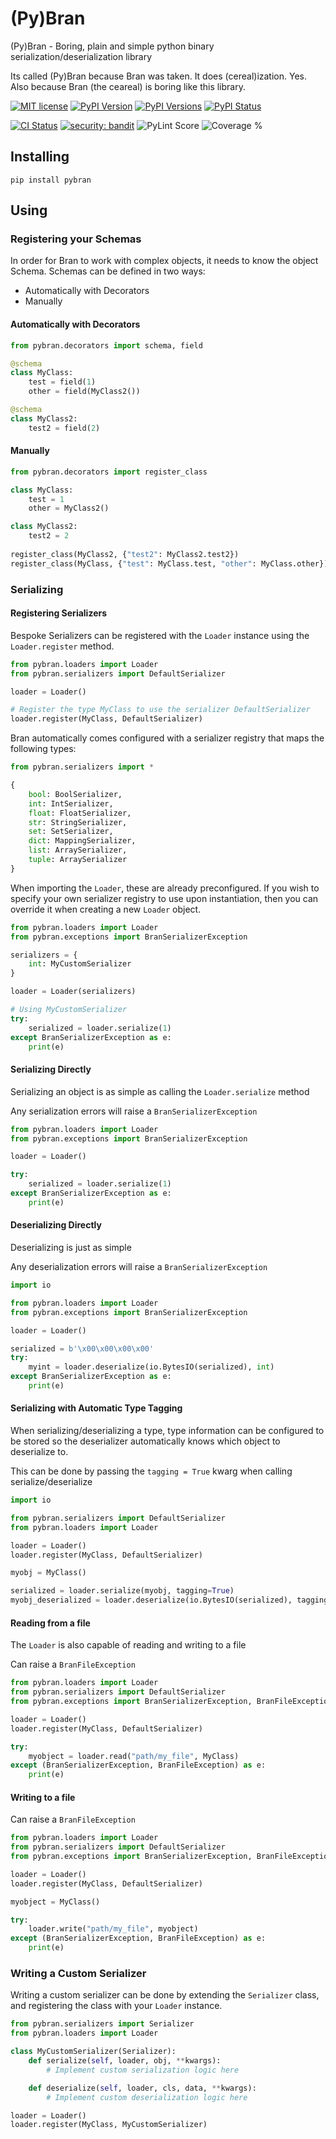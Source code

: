 # (Py)Bran

(Py)Bran - Boring, plain and simple python binary serialization/deserialization library

Its called (Py)Bran because Bran was taken. It does (cereal)ization. Yes. Also because Bran (the ceareal) is boring like
this library.

[![MIT license](https://img.shields.io/badge/License-MIT-blue.svg)](https://lbesson.mit-license.org/)
[![PyPI Version](https://img.shields.io/pypi/v/pybran.svg)](https://pypi.python.org/pypi/pybran/)
[![PyPI Versions](https://img.shields.io/pypi/pyversions/pybran.svg)](https://pypi.python.org/pypi/pybran/)
[![PyPI Status](https://img.shields.io/pypi/status/pybran.svg)](https://pypi.python.org/pypi/pybran/)

[![CI Status](https://github.com/nannafudge/bran/actions/workflows/ci.yml/badge.svg)](https://github.com/nannafudge/bran/actions/workflows/ci.yml)
[![security: bandit](https://img.shields.io/badge/security-bandit-yellow.svg)](https://github.com/PyCQA/bandit)
![PyLint Score](https://gist.githubusercontent.com/nannafudge/1537485abce2009252beb4f346dea43b/raw/pylint.svg)
![Coverage %](https://gist.githubusercontent.com/nannafudge/1537485abce2009252beb4f346dea43b/raw/coverage.svg)

## Installing

```
pip install pybran
```

## Using

### Registering your Schemas

In order for Bran to work with complex objects, it needs to know the object Schema.
Schemas can be defined in two ways:
- Automatically with Decorators
- Manually

#### Automatically with Decorators
```python
from pybran.decorators import schema, field

@schema
class MyClass:
    test = field(1)
    other = field(MyClass2())

@schema
class MyClass2:
    test2 = field(2)
```

#### Manually
```python
from pybran.decorators import register_class

class MyClass:
    test = 1
    other = MyClass2()

class MyClass2:
    test2 = 2
    
register_class(MyClass2, {"test2": MyClass2.test2})
register_class(MyClass, {"test": MyClass.test, "other": MyClass.other})
```

### Serializing

#### Registering Serializers

Bespoke Serializers can be registered with the `Loader` instance using the `Loader.register` method.

```python
from pybran.loaders import Loader
from pybran.serializers import DefaultSerializer

loader = Loader()

# Register the type MyClass to use the serializer DefaultSerializer 
loader.register(MyClass, DefaultSerializer)
```

Bran automatically comes configured with a serializer registry that maps the following types:

```python
from pybran.serializers import *

{
    bool: BoolSerializer,
    int: IntSerializer,
    float: FloatSerializer,
    str: StringSerializer,
    set: SetSerializer,
    dict: MappingSerializer,
    list: ArraySerializer,
    tuple: ArraySerializer
}
```

When importing the `Loader`, these are already preconfigured. If you wish to specify your own serializer registry to use
upon instantiation, then you can override it when creating a new `Loader` object.

```python
from pybran.loaders import Loader
from pybran.exceptions import BranSerializerException

serializers = {
    int: MyCustomSerializer
}

loader = Loader(serializers)

# Using MyCustomSerializer
try:
    serialized = loader.serialize(1)
except BranSerializerException as e:
    print(e)
```


#### Serializing Directly

Serializing an object is as simple as calling the `Loader.serialize` method

Any serialization errors will raise a `BranSerializerException`

```python
from pybran.loaders import Loader
from pybran.exceptions import BranSerializerException

loader = Loader()

try:
    serialized = loader.serialize(1)
except BranSerializerException as e:
    print(e)
```

#### Deserializing Directly

Deserializing is just as simple

Any deserialization errors will raise a `BranSerializerException`


```python
import io

from pybran.loaders import Loader
from pybran.exceptions import BranSerializerException

loader = Loader()

serialized = b'\x00\x00\x00\x00'
try:
    myint = loader.deserialize(io.BytesIO(serialized), int)
except BranSerializerException as e:
    print(e)
```

#### Serializing with Automatic Type Tagging

When serializing/deserializing a type, type information can be configured to be stored so the deserializer
automatically knows which object to deserialize to.

This can be done by passing the `tagging = True` kwarg when calling serialize/deserialize

```python
import io

from pybran.serializers import DefaultSerializer
from pybran.loaders import Loader

loader = Loader()
loader.register(MyClass, DefaultSerializer)

myobj = MyClass()

serialized = loader.serialize(myobj, tagging=True)
myobj_deserialized = loader.deserialize(io.BytesIO(serialized), tagging=True)
```

#### Reading from a file

The `Loader` is also capable of reading and writing to a file

Can raise a `BranFileException`


```python
from pybran.loaders import Loader
from pybran.serializers import DefaultSerializer
from pybran.exceptions import BranSerializerException, BranFileException

loader = Loader()
loader.register(MyClass, DefaultSerializer)

try:
    myobject = loader.read("path/my_file", MyClass)
except (BranSerializerException, BranFileException) as e:
    print(e)
```

#### Writing to a file

Can raise a `BranFileException`

```python
from pybran.loaders import Loader
from pybran.serializers import DefaultSerializer
from pybran.exceptions import BranSerializerException, BranFileException

loader = Loader()
loader.register(MyClass, DefaultSerializer)

myobject = MyClass()

try:
    loader.write("path/my_file", myobject)
except (BranSerializerException, BranFileException) as e:
    print(e)
```

### Writing a Custom Serializer

Writing a custom serializer can be done by extending the `Serializer` class, and registering the class
with your `Loader` instance.

```python
from pybran.serializers import Serializer
from pybran.loaders import Loader

class MyCustomSerializer(Serializer):
    def serialize(self, loader, obj, **kwargs):
        # Implement custom serialization logic here

    def deserialize(self, loader, cls, data, **kwargs):
        # Implement custom deserialization logic here

loader = Loader()
loader.register(MyClass, MyCustomSerializer)
```